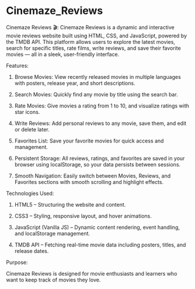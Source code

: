 # Cinemaze_Reviews
Cinemaze Reviews 🎬:
Cinemaze Reviews is a dynamic and interactive movie reviews website built using HTML, CSS, and JavaScript, powered by the TMDB API. This platform allows users to explore the latest movies, search for specific titles, rate films, write reviews, and save their favorite movies — all in a sleek, user-friendly interface.

Features:

1. Browse Movies: View recently released movies in multiple languages with posters, release year, and short descriptions.

2. Search Movies: Quickly find any movie by title using the search bar.

3. Rate Movies: Give movies a rating from 1 to 10, and visualize ratings with star icons.

4. Write Reviews: Add personal reviews to any movie, save them, and edit or delete later.

5. Favorites List: Save your favorite movies for quick access and management.

6. Persistent Storage: All reviews, ratings, and favorites are saved in your browser using localStorage, so your data persists between sessions.

7. Smooth Navigation: Easily switch between Movies, Reviews, and Favorites sections with smooth scrolling and highlight effects.

Technologies Used:

1. HTML5 – Structuring the website and content.

2. CSS3 – Styling, responsive layout, and hover animations.

3. JavaScript (Vanilla JS) – Dynamic content rendering, event handling, and localStorage management.

4. TMDB API – Fetching real-time movie data including posters, titles, and release dates.

Purpose:

Cinemaze Reviews is designed for movie enthusiasts and learners who want to keep track of movies they love. 

